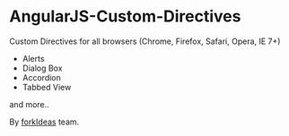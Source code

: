 AngularJS-Custom-Directives
===========================

Custom Directives for all browsers (Chrome, Firefox, Safari, Opera, IE 7+)

- Alerts
- Dialog Box
- Accordion
- Tabbed View

and more..

By [forkIdeas][1] team.

[1]: http://www.forkideas.com
